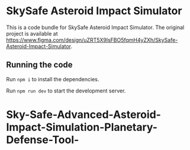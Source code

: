 
  # SkySafe Asteroid Impact Simulator

  This is a code bundle for SkySafe Asteroid Impact Simulator. The original project is available at https://www.figma.com/design/uZRT5X9lsFBO5fqmH4yZXh/SkySafe-Asteroid-Impact-Simulator.

  ## Running the code

  Run `npm i` to install the dependencies.

  Run `npm run dev` to start the development server.
  # Sky-Safe-Advanced-Asteroid-Impact-Simulation-Planetary-Defense-Tool-
